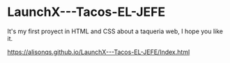 # LaunchX---Tacos-EL-JEFE
It's my first proyect in HTML and CSS about a taqueria web, I hope you like it.

https://alisonqs.github.io/LaunchX---Tacos-EL-JEFE/Index.html
